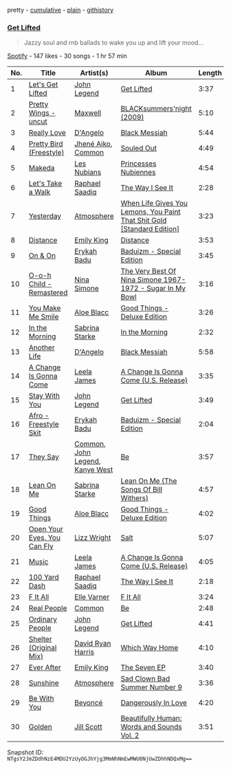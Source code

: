 pretty - [cumulative](/playlists/cumulative/6jbGdICAmvGjlURC1gcgRe.md) - [plain](/playlists/plain/6jbGdICAmvGjlURC1gcgRe) - [githistory](https://github.githistory.xyz/mackorone/spotify-playlist-archive/blob/main/playlists/plain/6jbGdICAmvGjlURC1gcgRe)

### [Get Lifted](https://open.spotify.com/playlist/6jbGdICAmvGjlURC1gcgRe)

> Jazzy soul and rnb ballads to wake you up and lift your mood...

[Spotify](https://open.spotify.com/user/spotify) - 147 likes - 30 songs - 1 hr 57 min

| No. | Title | Artist(s) | Album | Length |
|---|---|---|---|---|
| 1 | [Let's Get Lifted](https://open.spotify.com/track/2S3osqN6ruuoAg1kUvf7u4) | [John Legend](https://open.spotify.com/artist/5y2Xq6xcjJb2jVM54GHK3t) | [Get Lifted](https://open.spotify.com/album/0QtPeJVJ7l0w7K6681fbaV) | 3:37 |
| 2 | [Pretty Wings \- uncut](https://open.spotify.com/track/22NLm3IIR9NLG0cUYtmHMW) | [Maxwell](https://open.spotify.com/artist/2AOt5htsbtyaHd5Eq3kl3j) | [BLACKsummers'night \(2009\)](https://open.spotify.com/album/1cXFSOdjxmS13cOTtnNQAo) | 5:10 |
| 3 | [Really Love](https://open.spotify.com/track/2RcanAJpudPNDkyIe9DzKS) | [D'Angelo](https://open.spotify.com/artist/336vr2M3Va0FjyvB55lJEd) | [Black Messiah](https://open.spotify.com/album/5Hfbag0SsHxafx1SySFSX6) | 5:44 |
| 4 | [Pretty Bird \(Freestyle\)](https://open.spotify.com/track/7LyymNqP2s0qPHcwX3Dikk) | [Jhené Aiko](https://open.spotify.com/artist/5ZS223C6JyBfXasXxrRqOk), [Common](https://open.spotify.com/artist/2GHclqNVjqGuiE5mA7BEoc) | [Souled Out](https://open.spotify.com/album/1dfGhmOGPopEReylj0UUDG) | 4:49 |
| 5 | [Makeda](https://open.spotify.com/track/0sNBN7sJDH1kCexnwQZ3yS) | [Les Nubians](https://open.spotify.com/artist/55PeYSS1g71a1BZLeIr0Sd) | [Princesses Nubiennes](https://open.spotify.com/album/18Tc3CrTP3lb8nMJnoRGSK) | 4:54 |
| 6 | [Let's Take a Walk](https://open.spotify.com/track/7izNjJmJNskhSEFGMUacfl) | [Raphael Saadiq](https://open.spotify.com/artist/6g0Wah2YFtb1rFgKhUktlo) | [The Way I See It](https://open.spotify.com/album/4pZGQstlWtYIPjDMX79HDB) | 2:28 |
| 7 | [Yesterday](https://open.spotify.com/track/61OMCRdMORzZKZ5ury05iG) | [Atmosphere](https://open.spotify.com/artist/1GAS0rb4L8VTPvizAx2O9J) | [When Life Gives You Lemons, You Paint That Shit Gold \[Standard Edition\]](https://open.spotify.com/album/1HT8zTMIromrZOA4wnbGdV) | 3:23 |
| 8 | [Distance](https://open.spotify.com/track/7j8d6QvMkILC6s5S9qcBOb) | [Emily King](https://open.spotify.com/artist/6jlWj6y00bMQt8XoKuCjyZ) | [Distance](https://open.spotify.com/album/3uBwmaRo0DJvbREZGOKaTM) | 3:53 |
| 9 | [On & On](https://open.spotify.com/track/7JRkgDfi6DRBG19JDk8vCe) | [Erykah Badu](https://open.spotify.com/artist/7IfculRW2WXyzNQ8djX8WX) | [Baduizm \- Special Edition](https://open.spotify.com/album/59TLJxuiv5pGOBLli1eMDB) | 3:45 |
| 10 | [O\-o\-h Child \- Remastered](https://open.spotify.com/track/7xaMk1XpxIROCViQqtWezH) | [Nina Simone](https://open.spotify.com/artist/7G1GBhoKtEPnP86X2PvEYO) | [The Very Best Of Nina Simone 1967\-1972 \- Sugar In My Bowl](https://open.spotify.com/album/5Dh4qVmcMpDv5qhgdaqGtj) | 3:16 |
| 11 | [You Make Me Smile](https://open.spotify.com/track/2bc1EKrslXThlBcnigy4Fe) | [Aloe Blacc](https://open.spotify.com/artist/0id62QV2SZZfvBn9xpmuCl) | [Good Things \- Deluxe Edition](https://open.spotify.com/album/5Ii5enePRPsoofx5IljxJS) | 3:26 |
| 12 | [In the Morning](https://open.spotify.com/track/4F0bkDBJSmA4xNnwrBTW2m) | [Sabrina Starke](https://open.spotify.com/artist/1wTUsxee6HtnB6Z6QiUCub) | [In the Morning](https://open.spotify.com/album/6D6CbVXtJ6mA9EPBFHvyCF) | 2:32 |
| 13 | [Another Life](https://open.spotify.com/track/2f9mmR37OEceYERbXml0Nj) | [D'Angelo](https://open.spotify.com/artist/336vr2M3Va0FjyvB55lJEd) | [Black Messiah](https://open.spotify.com/album/5Hfbag0SsHxafx1SySFSX6) | 5:58 |
| 14 | [A Change Is Gonna Come](https://open.spotify.com/track/3aNxoS85gPgXzaVMQ6N5ui) | [Leela James](https://open.spotify.com/artist/5sennRot4Ls82wfspEQuf2) | [A Change Is Gonna Come \(U.S\. Release\)](https://open.spotify.com/album/1PI1juIuPm3zq1nIOBJl5S) | 3:35 |
| 15 | [Stay With You](https://open.spotify.com/track/3VkoIA6ZpOiqxJXzpaaDdl) | [John Legend](https://open.spotify.com/artist/5y2Xq6xcjJb2jVM54GHK3t) | [Get Lifted](https://open.spotify.com/album/0SMUTN2QRLhdrfSfOUAZZ2) | 3:49 |
| 16 | [Afro \- Freestyle Skit](https://open.spotify.com/track/2gd4TANhErq1QJZGnbRRvq) | [Erykah Badu](https://open.spotify.com/artist/7IfculRW2WXyzNQ8djX8WX) | [Baduizm \- Special Edition](https://open.spotify.com/album/59TLJxuiv5pGOBLli1eMDB) | 2:04 |
| 17 | [They Say](https://open.spotify.com/track/4drSkwt3viWJxU80A7LCAh) | [Common](https://open.spotify.com/artist/2GHclqNVjqGuiE5mA7BEoc), [John Legend](https://open.spotify.com/artist/5y2Xq6xcjJb2jVM54GHK3t), [Kanye West](https://open.spotify.com/artist/5K4W6rqBFWDnAN6FQUkS6x) | [Be](https://open.spotify.com/album/4oVpqMqd0A1GPW3RkypqXw) | 3:57 |
| 18 | [Lean On Me](https://open.spotify.com/track/28ANfrlO0awY6W1bW6Pfyy) | [Sabrina Starke](https://open.spotify.com/artist/1wTUsxee6HtnB6Z6QiUCub) | [Lean On Me \(The Songs Of Bill Withers\)](https://open.spotify.com/album/5EBpmkT0yVOXAFb0gSmAYK) | 4:57 |
| 19 | [Good Things](https://open.spotify.com/track/5RlsZKZoEMFnNg7efU2YhL) | [Aloe Blacc](https://open.spotify.com/artist/0id62QV2SZZfvBn9xpmuCl) | [Good Things \- Deluxe Edition](https://open.spotify.com/album/5Ii5enePRPsoofx5IljxJS) | 4:02 |
| 20 | [Open Your Eyes, You Can Fly](https://open.spotify.com/track/1C9gT2uNJBnygNmfq2j7p5) | [Lizz Wright](https://open.spotify.com/artist/3K0BfjMh2dS8WITuiMuGGW) | [Salt](https://open.spotify.com/album/5Wi5sjZ9ckng4aj8ZO9tte) | 5:07 |
| 21 | [Music](https://open.spotify.com/track/6Cl90cl4efMaG05Xm4LjDN) | [Leela James](https://open.spotify.com/artist/5sennRot4Ls82wfspEQuf2) | [A Change Is Gonna Come \(U.S\. Release\)](https://open.spotify.com/album/1PI1juIuPm3zq1nIOBJl5S) | 4:05 |
| 22 | [100 Yard Dash](https://open.spotify.com/track/2OPANrnimcwWcVQuDk8ibD) | [Raphael Saadiq](https://open.spotify.com/artist/6g0Wah2YFtb1rFgKhUktlo) | [The Way I See It](https://open.spotify.com/album/4pZGQstlWtYIPjDMX79HDB) | 2:18 |
| 23 | [F It All](https://open.spotify.com/track/0kJmmYAW8PAyOEYpy6dILE) | [Elle Varner](https://open.spotify.com/artist/7zmk5lkmCMVvfvwF3H8FWC) | [F It All](https://open.spotify.com/album/2J9PHxKxBqjojV3EZ9Ma6Q) | 3:24 |
| 24 | [Real People](https://open.spotify.com/track/3nBY1LnY0PazmNcWMV2HZ0) | [Common](https://open.spotify.com/artist/2GHclqNVjqGuiE5mA7BEoc) | [Be](https://open.spotify.com/album/4oVpqMqd0A1GPW3RkypqXw) | 2:48 |
| 25 | [Ordinary People](https://open.spotify.com/track/58CrldAc1Z5WIBozT1NMJH) | [John Legend](https://open.spotify.com/artist/5y2Xq6xcjJb2jVM54GHK3t) | [Get Lifted](https://open.spotify.com/album/0QtPeJVJ7l0w7K6681fbaV) | 4:41 |
| 26 | [Shelter \(Original Mix\)](https://open.spotify.com/track/4rgLauBRjcRTduMaOfKKiL) | [David Ryan Harris](https://open.spotify.com/artist/3wnsAakCkhyU3yKQYMZmGo) | [Which Way Home](https://open.spotify.com/album/23sr6pp4aDzR4M6ZUdAyP5) | 4:10 |
| 27 | [Ever After](https://open.spotify.com/track/3501VEDHr4WRUnVv7eHeyI) | [Emily King](https://open.spotify.com/artist/6jlWj6y00bMQt8XoKuCjyZ) | [The Seven EP](https://open.spotify.com/album/3ZW4MZl8qQTR3TUirTZbpY) | 3:40 |
| 28 | [Sunshine](https://open.spotify.com/track/5OmcnFH77xm4IETrbEvhlq) | [Atmosphere](https://open.spotify.com/artist/1GAS0rb4L8VTPvizAx2O9J) | [Sad Clown Bad Summer Number 9](https://open.spotify.com/album/39zWkGGJ9811zUhYxJRFjt) | 3:36 |
| 29 | [Be With You](https://open.spotify.com/track/1qgNiHh7QoSgzoFZEPwPNm) | [Beyoncé](https://open.spotify.com/artist/6vWDO969PvNqNYHIOW5v0m) | [Dangerously In Love](https://open.spotify.com/album/6oxVabMIqCMJRYN1GqR3Vf) | 4:20 |
| 30 | [Golden](https://open.spotify.com/track/0bHs3ly4Bv5BlzE3KrePfX) | [Jill Scott](https://open.spotify.com/artist/6AVLthptCPhfrxlHadOBJD) | [Beautifully Human: Words and Sounds Vol\. 2](https://open.spotify.com/album/21JbNB7qmJoOr03sM9dMeR) | 3:51 |

Snapshot ID: `NTgsY2JmZDdhNzE4MDU2YzUyOGJhYjg3MmNhNmEwMWU0NjUwZDhhNDQxMg==`
